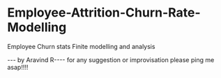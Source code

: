 # Employee-Attrition-Churn-Rate-Modelling

Employee Churn stats Finite modelling and analysis

--- by Aravind R---- for any suggestion or improvisation  please ping me asap!!!!
